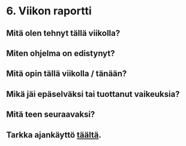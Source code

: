 # 6. Viikon raportti

## Mitä olen tehnyt tällä viikolla?

## Miten ohjelma on edistynyt?

## Mitä opin tällä viikolla / tänään?

## Mikä jäi epäselväksi tai tuottanut vaikeuksia?

## Mitä teen seuraavaksi?

## Tarkka ajankäyttö [täältä](../tuntikirjanpito.md).